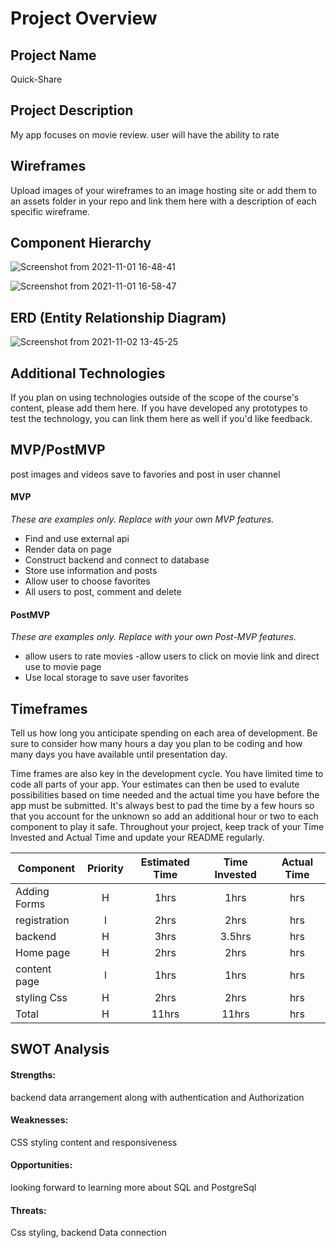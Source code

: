 # Project Overview

## Project Name

Quick-Share

## Project Description

My app focuses on movie review. user will have the ability to rate

## Wireframes

Upload images of your wireframes to an image hosting site or add them to an assets folder in your repo and link them here with a description of each specific wireframe.

## Component Hierarchy
![Screenshot from 2021-11-01 16-48-41](https://user-images.githubusercontent.com/89764557/139757944-0f54ac8a-7d62-49f3-bcd0-295435edc7fc.png)

![Screenshot from 2021-11-01 16-58-47](https://user-images.githubusercontent.com/89764557/139757954-20387eee-c5b7-42db-9e66-d934797bb347.png)

## ERD (Entity Relationship Diagram)

![Screenshot from 2021-11-02 13-45-25](https://user-images.githubusercontent.com/89764557/139949039-290ea6db-132f-43de-bbad-9ce860530379.png)
## Additional Technologies

If you plan on using technologies outside of the scope of the course's content, please add them here. If you have developed any prototypes to test the technology, you can link them here as well if you'd like feedback.

## MVP/PostMVP

post images and videos save to favories and post in user channel 

#### MVP 
*These are examples only. Replace with your own MVP features.*

- Find and use external api 
- Render data on page 
- Construct backend and connect to database
- Store use information and posts
- Allow user to choose favorites
- All users to post, comment and delete

#### PostMVP  
*These are examples only. Replace with your own Post-MVP features.*

- allow users to rate movies 
-allow users to click on movie link and direct use to movie page
- Use local storage to save user favorites

## Timeframes

Tell us how long you anticipate spending on each area of development. Be sure to consider how many hours a day you plan to be coding and how many days you have available until presentation day.

Time frames are also key in the development cycle.  You have limited time to code all parts of your app.  Your estimates can then be used to evalute possibilities based on time needed and the actual time you have before the app must be submitted. It's always best to pad the time by a few hours so that you account for the unknown so add an additional hour or two to each component to play it safe. Throughout your project, keep track of your Time Invested and Actual Time and update your README regularly.

| Component | Priority | Estimated Time | Time Invested | Actual Time |
| --- | :---: |  :---: | :---: | :---: |
| Adding Forms | H | 1hrs| 1hrs | hrs |
| registration | l | 2hrs| 2hrs | hrs |
| backend  | H | 3hrs| 3.5hrs | hrs |
| Home page | H | 2hrs| 2hrs | hrs |
| content page | l | 1hrs| 1hrs | hrs |
| styling Css | H | 2hrs| 2hrs | hrs |
| Total | H | 11hrs| 11hrs | hrs |

## SWOT Analysis

#### Strengths:
backend data arrangement along with authentication and Authorization

#### Weaknesses:
CSS styling content and responsiveness

#### Opportunities:
looking forward to learning more about SQL and PostgreSql

#### Threats:
Css styling, backend Data connection
